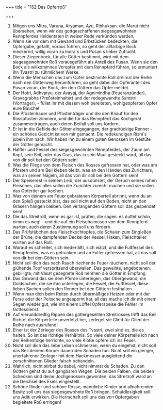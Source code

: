 +++
title = "162 Das Opferroß"

+++


1.	Mögen uns Mitra, Varuna, Aryaman, Ayu, Ribhuksan, die Marut nicht übersehen, wenn wir des gottgeschaffenen siegesgewohnten Rennpferdes Heldentaten in weiser Rede verkünden werden.
2.	Wenn sie vor dem mit Gewand und Erbstücken bedeckten, die Opfergabe, gefaßt, voraus führen, so geht der allfarbige Bock meckernd, willig voran zu Indra´s und Pusan´s lieber Zuflucht.
3.	Dieser Ziegenbock, für alle Götter bestimmt, wird mit dem siegesgewohnten Roß vorausgeführt als Anteil des Pusan. Wenn sie den Bock als willkommnes Voropfer mit dem Rennpferd führen, so ermuntert ihn Tvastri zu rühmlichem Werke.
4.	Wenn die Menschen das zum Opfer bestimmte Roß dreimal der Reihe nach den Götterweg herumführen, so geht dabei der Opferanteil des Pusan voran, der Bock, der den Göttern das Opfer meldet.
5.	Der Hotri, Adhvaryu, der Avayaj, der Agnimindha (Feueranzünder), Gravagrabha (Preßsteinhalter) und der redegewandte Samstri (Vortrager), - füllet ihr mit diesem wohlbereiteten, wohlgeopferten Opfer eure Bäuche!
6.	Die Pfostenhauer und Pfostenträger und die den Knauf für den Rosspfosten zimmern, und die für das Rennpferd das Kochgerät zusammentragen, auch deren Beifall soll uns fördern.
7.	Er ist in die Gefilde der Götter eingegangen, der gradrückige Renner - ein schönes Gedicht ist von mir gemacht. Die redekundigen Rishi´s jubeln ihm nach. Wir haben ihn zu einem guten Genossen im Gestüte der Götter gemacht.
8.	Halfter und Fessel des siegesgewohnten Rennpferdes, der Zaum am Kopf, sein Seil, oder das Gras, das in sein Maul gesteckt ward, all das von dir soll bei den Göttern sein!
9.	Was die Fliege von dem Fleisch des Rosses gefressen hat, oder was am Pfosten und am Beil kleben bleibt, was an den Händen des Zurichters, was an seinen Nägeln, all das von dir soll bei den Göttern sein!
10.	Der Speiserest in seinem Leib, der ausdünstet, der Geruch seines rohen Fleisches, das alles sollen die Zurichter zurecht machen und sie sollen das Opfertier gar kochen.
11.	Was von deinem am Feuer gebratenen Körperteil abrinnt, wenn du an den Spieß gesteckt bist, das soll nicht auf den Boden, nicht an den Gräsern hängen bleiben. Den verlangenden Göttern soll das gespendet sein!
12.	Die das Streitroß, wenn es gar ist, prüfen, die sagen: es duftet schön, nimm es weg! - und die auf ein Fleischalmosen von dem Rennpferd warten, auch deren Zustimmung soll uns fördern.
13.	Das Prüfstäbchen des Fleischkochtopfes, die Schalen zum Eingießen der Brühe, die dampfenden Deckel der Kessel, Haken, Fleischteller warten auf das Roß.
14.	Worauf es schreitet, sich niederläßt, sich wälzt, und die Fußfessel des Rennpferdes, was es getrunken und an Futter gefressen hat, all das soll von dir bei den Göttern sein.
15.	Nicht soll dich das nach Rauch riechende Feuer räuchern, nicht soll der glühende Topf verspritzend überwallen. Das geweihte, angebotenen, gebilligte, mit Vasat gesegnete Roß nehmen die Götter in Empfang.
16.	Das Gewand das sie dem Pferde unterlegen, das Obergewand, die Goldsachen, die sie ihm unterlegen, die Fessel, die Fußfessel, diese lieben Sachen sollen den Renner bei den Göttern festhalten.
17.	Wenn man dich beim Reiten durch übermäßiges Hetzen oder mit der Ferse oder der Peitsche angespornt hat, all das mache ich dir mit einem Segen wieder gut, wie mit einem Löffel Opferspeise die Fehler im Gottesdienst.
18.	Auf vierunddreißig Rippen des göttergesellten Streitrosses trifft das Beil. Richtet die Körperteile unverletzt her, zerleget sie Glied für Glied der Reihe nach ausrufend!
19.	Einer ist der Zerleger des Rosses des Tvastri, zwei sind es, die es halten. So ist das richtige Verhältnis. So viele deiner Körperteile ich nach der Reihenfolge herrichte, so viele Klöße opfere ich ins Feuer.
20.	Nicht soll dich das liebe Leben schmerzen, wenn du eingehst; nicht soll das Beil deinem Körper dauernden Schaden tun. Nicht soll ein gieriger, unerfahrener Zerleger mit dem Hackmesser ausgleitend die zerschnittenen Glieder falsch behandeln.
21.	Wahrlich, nicht stirbst du dabei, nicht nimmst du Schaden. Zu den Göttern gehst du auf gangbaren Wegen. Die beiden Falben, die beiden Schecken sind deine Jochgenossen geworden; das Streitroß ward an die Deichsel des Esels eingestellt.
22.	Schöne Rinder und schöne Rosse, männliche Kinder und allnährenden Besitz soll uns das siegesgewohnte Roß bringen. Schuldlosigkeit soll uns Aditi erwirken. Die Herrschaft soll uns das von Opfergaben begleitete Roß erringen!


